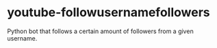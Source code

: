 # youtube-followusernamefollowers
Python bot that follows a certain amount of followers from a given username.
